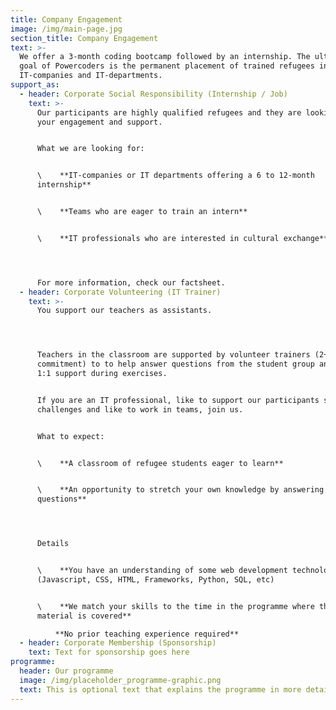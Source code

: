 ```yaml
---
title: Company Engagement
image: /img/main-page.jpg
section_title: Company Engagement
text: >-
  We offer a 3-month coding bootcamp followed by an internship. The ultimate
  goal of Powercoders is the permanent placement of trained refugees in
  IT-companies and IT-departments.
support_as:
  - header: Corporate Social Responsibility (Internship / Job)
    text: >-
      Our participants are highly qualified refugees and they are looking for
      your engagement and support.


      What we are looking for: 


      \    **IT-companies or IT departments offering a 6 to 12-month
      internship**


      \    **Teams who are eager to train an intern**


      \    **IT professionals who are interested in cultural exchange**




      For more information, check our factsheet.
  - header: Corporate Volunteering (IT Trainer)
    text: >-
      You support our teachers as assistants.




      Teachers in the classroom are supported by volunteer trainers (2+ half day
      commitment) to to help answer questions from the student group and provide
      1:1 support during exercises.


      If you are an IT professional, like to support our participants solving IT
      challenges and like to work in teams, join us.


      What to expect:


      \    **A classroom of refugee students eager to learn**


      \    **An opportunity to stretch your own knowledge by answering
      questions**




      Details


      \    **You have an understanding of some web development technologies**
      (Javascript, CSS, HTML, Frameworks, Python, SQL, etc)


      \    **We match your skills to the time in the programme where that
      material is covered**

          **No prior teaching experience required**
  - header: Corporate Membership (Sponsorship)
    text: Text for sponsorship goes here
programme:
  header: Our programme
  image: /img/placeholder_programme-graphic.png
  text: This is optional text that explains the programme in more detail.
---
```


